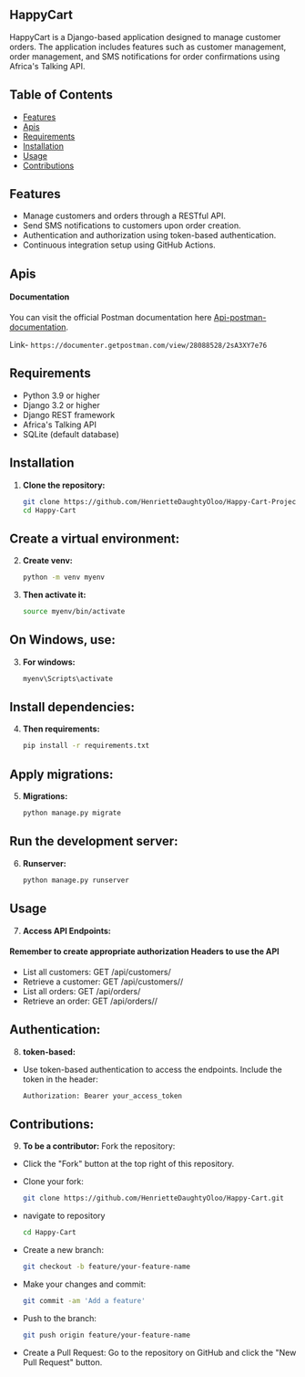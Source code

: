## HappyCart
 HappyCart is a Django-based application designed to manage customer orders. The application includes features such as customer management, order management, and SMS notifications for order confirmations using Africa's Talking API.

## Table of Contents
- [Features](#features)
- [Apis](#apis)
- [Requirements](#requirements)
- [Installation](#installation)
- [Usage](#usage)
- [Contributions](#contributions)


## Features
- Manage customers and orders through a RESTful API.
- Send SMS notifications to customers upon order creation.
- Authentication and authorization using token-based authentication.
- Continuous integration setup using GitHub Actions.

## Apis
#### Documentation
You can visit the official Postman documentation here [Api-postman-documentation](https://documenter.getpostman.com/view/28088528/2sA3XY7e76).

Link- `https://documenter.getpostman.com/view/28088528/2sA3XY7e76`


## Requirements
- Python 3.9 or higher
- Django 3.2 or higher
- Django REST framework
- Africa's Talking API
- SQLite (default database)

## Installation
1. **Clone the repository:**
   ```bash 
   git clone https://github.com/HenrietteDaughtyOloo/Happy-Cart-Project.git
   cd Happy-Cart


## Create a virtual environment:
2. **Create venv:**
   ```bash
   python -m venv myenv
3. **Then activate it:**
   ```bash
   source myenv/bin/activate 
## On Windows, use:
3. **For windows:**
   ```bash
   myenv\Scripts\activate


## Install dependencies:
4. **Then requirements:**
   ```bash
   pip install -r requirements.txt

## Apply migrations:
5. **Migrations:**
   ```bash
   python manage.py migrate

## Run the development server:
6. **Runserver:**
   ```bash
   python manage.py runserver

## Usage
7. **Access API Endpoints:**
#### Remember to create appropriate authorization Headers to use the API
- List all customers: GET /api/customers/
- Retrieve a customer: GET /api/customers/<id>/
- List all orders: GET /api/orders/
- Retrieve an order: GET /api/orders/<id>/


## Authentication:
8. **token-based:**
- Use token-based authentication to access the endpoints. Include the token in the header:
   ```bash
   Authorization: Bearer your_access_token

## Contributions:
9. **To be a contributor:**
Fork the repository:
- Click the "Fork" button at the top right of this repository.

- Clone your fork:
   ```bash
   git clone https://github.com/HenrietteDaughtyOloo/Happy-Cart.git

- navigate to repository
   ```bash
   cd Happy-Cart
- Create a new branch:
   ```bash
   git checkout -b feature/your-feature-name

- Make your changes and commit:
   ```bash
   git commit -am 'Add a feature'
- Push to the branch:
   ```bash
   git push origin feature/your-feature-name

- Create a Pull Request:
Go to the repository on GitHub and click the "New Pull Request" button.